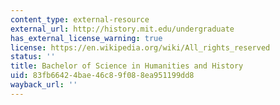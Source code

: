 ```yaml
---
content_type: external-resource
external_url: http://history.mit.edu/undergraduate
has_external_license_warning: true
license: https://en.wikipedia.org/wiki/All_rights_reserved
status: ''
title: Bachelor of Science in Humanities and History
uid: 83fb6642-4bae-46c8-9f08-8ea951199dd8
wayback_url: ''
---
```

